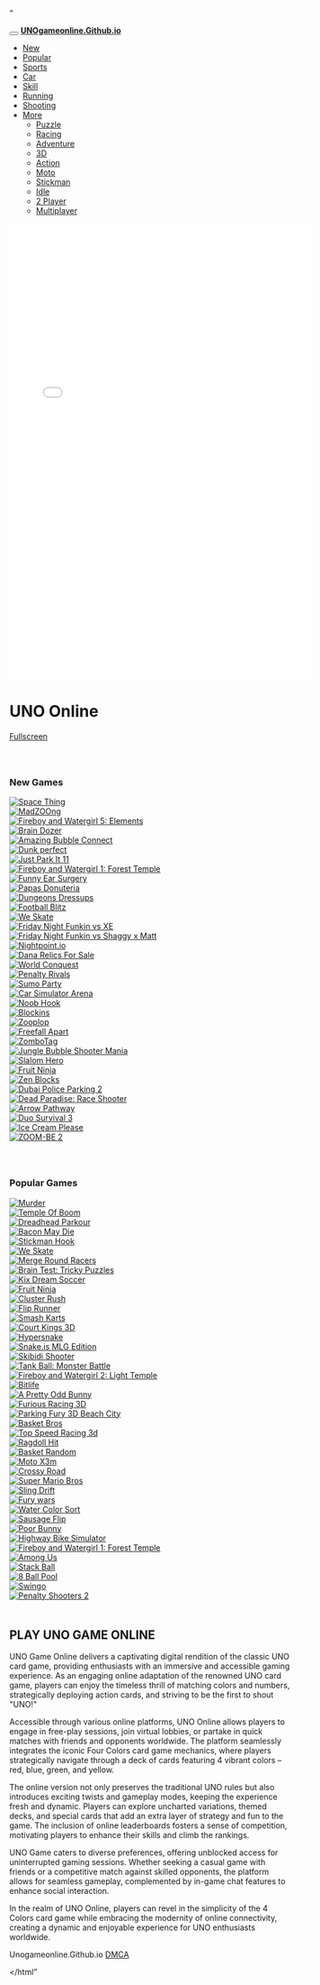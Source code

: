 “
<!DOCTYPE html>
<html lang="en" dir="ltr">

<head>
<meta charset="utf-8">
<meta name="viewport" content="width=device-width, initial-scale=1, shrink-to-fit=no" />
<title>UNO Online - Play Uno Card Game online for free!</title>
<meta name="description"
content="Play Four Colors or UNO Unblocked. Enjoy this Puzzle Card Game with your friends now!" />
<link rel="icon" href="/images/favicon.png" sizes="32x32" />
<link rel="stylesheet" type="text/css" href="css/bootstrap.min.css" />
<link rel="stylesheet" type="text/css" href="css/jquery-comments.css" />
<link rel="stylesheet" type="text/css" href="css/user.css" />
<link rel="stylesheet" type="text/css" href="css/style.css" />
<link rel="stylesheet" type="text/css" href="css/custom.css" />
<link rel="stylesheet" href="https://cdn.jsdelivr.net/npm/bootstrap-icons@1.10.3/font/bootstrap-icons.css" />

<!-- Font Awesome icons (free version)-->
<link rel="stylesheet" type="text/css"
href="https://cdnjs.cloudflare.com/ajax/libs/font-awesome/4.7.0/css/font-awesome.min.css" />
<!-- Google fonts-->
<link rel="preconnect" href="https://fonts.googleapis.com" />
<link rel="preconnect" href="https://fonts.gstatic.com" crossorigin />
<link href="https://fonts.googleapis.com/css2?family=Poppins:wght@400;500;600&display=swap" rel="stylesheet">


<!-- Google tag (gtag.js) -->
<script async src="https://www.googletagmanager.com/gtag/js?id=G-7Z59G0DQ2T"></script>
<script>
window.dataLayer = window.dataLayer || [];
function gtag() { dataLayer.push(arguments); }
gtag('js', new Date());

gtag('config', 'G-7Z59G0DQ2T');
</script>



</head>


<body id="page-top" style="background: url('images/background1.png'); background-size: cover;">
<!-- Navigation-->
<nav class="navbar navbar-expand-lg navbar-dark top-nav" id="mainNav">
<div class="container">
<button class="navbar-toggler" type="button" data-bs-toggle="collapse" data-bs-target="#nav-menu"
aria-controls="nav-menu" aria-expanded="false" aria-label="Toggle navigation">
<span class="navbar-toggler-icon"></span>
</button>
<a class="navbar-brand js-scroll-trigger" href="/">
<strong>UNOgameonline.Github.io</strong>
</a>


<div class="navbar-collapse collapse" id="nav-menu">



</div>
<div class="d-none d-lg-block">

<ul class="navbar-nav">

<li class="nav-item "><a class="nav-link " href="/category/new.html">New</a></li>
<li class="nav-item "><a class="nav-link " href="/category/popular.html">Popular</a></li>
<li class="nav-item "><a class="nav-link " href="/category/sports.html">Sports</a></li>
<li class="nav-item "><a class="nav-link " href="/category/car.html">Car</a></li>
<li class="nav-item "><a class="nav-link " href="/category/skill.html">Skill</a></li>
<li class="nav-item "><a class="nav-link " href="/category/running.html">Running</a></li>
<li class="nav-item "><a class="nav-link " href="/category/shooting.html">Shooting</a></li>


<li class="nav-item dropdown"><a class="nav-link dropdown-toggle" href="#"
data-bs-toggle="dropdown">More</a>
<ul role="menu" class="dropdown-menu">
<li><a class="dropdown-item" href="/category/puzzle.html">Puzzle</a></li>
<li><a class="dropdown-item" href="/category/racing.html">Racing</a></li>
<li><a class="dropdown-item" href="/category/adventure.html">Adventure</a></li>
<li><a class="dropdown-item" href="/category/3d.html">3D</a></li>
<li><a class="dropdown-item" href="/category/action.html">Action</a></li>
<li><a class="dropdown-item" href="/category/moto.html">Moto</a></li>
<li><a class="dropdown-item" href="/category/stickman.html">Stickman</a></li>
<li><a class="dropdown-item" href="/category/idle.html">Idle</a></li>
<li><a class="dropdown-item" href="/category/2-player.html">2 Player</a></li>
<li><a class="dropdown-item" href="/category/multiplayer.html">Multiplayer</a></li>
</ul>
</li>



</ul>

</div>
</div>
</nav>





<div class="container">


<!-- <div class="banner-ad-wrapper">
<div class="banner-ad-content" style="padding: 20px; text-align: center;">


</div>
</div> -->



<div class="game-container">
<div class="game-content" data-id="169">
<div id="allow_mobile_version"></div>
<!-- 
<div id="mobile-play" style="display: none;">
<div class="mobile-thumb-play">
<img src="#">
</div>
<div id="mobile-play-btn">
<i class="bi bi-play-circle-fill"></i>
</div>
</div> -->



<div class="game-iframe-container" id="game-player">
<div id="mobile-back-button" draggable="true">
<i class="bi bi-x-circle-fill"></i>
</div>
<iframe class="game-iframe" id="game-area" src="/file/" width="540" height="810" scrolling="none"
frameborder="0" allowfullscreen=""></iframe>
</div>
</div>


<div class="game-info">
<div class="header-left">
<h1 class="single-title">UNO Online</h1>


</div>
<div class="header-right">


<div class="b-action2">

<a href="#" onclick="open_fullscreen()" class="btn btn-capsule"><i
class="bi bi-arrows-fullscreen b-icon"></i>Fullscreen</a>
</div>
</div>
</div>
</div>



<!-- <div class="banner-ad-wrapper">
<div class="banner-ad-content" style="padding: 20px; text-align: center;">



</div>
</div> -->






<!-- <div class="col-md-3 ">

<div class="banner-ad-wrapper">
<div class="banner-ad-content" style="padding: 20px; text-align: center;">



</div>
</div>

</div> -->




<!-- New games section -->
<h3 style="padding-top: 40px;" class="section-title">New Games</h3>
<div class="row grid-container">





<div class="col-lg-2 col-md-4 col-6 grid-3">
<a href="/go/space-thing.html">
<div class="game-item">
<div class="list-game">
<div class="list-thumbnail"><img src="https://artedu1808.github.io/img/space-thing.png" class="lazyload" alt="Space Thing"></div>
</div>
</div>
</a>
</div>




<div class="col-lg-2 col-md-4 col-6 grid-3">
<a href="/go/madzoong.html">
<div class="game-item">
<div class="list-game">
<div class="list-thumbnail"><img src="https://artedu1808.github.io/img/madzoong.png" class="lazyload" alt="MadZOOng"></div>
</div>
</div>
</a>
</div>




<div class="col-lg-2 col-md-4 col-6 grid-3">
<a href="/go/fireboy-and-watergirl-5-elements.html">
<div class="game-item">
<div class="list-game">
<div class="list-thumbnail"><img src="https://artedu1808.github.io/img/fireboy-and-watergirl-5-elements.png" class="lazyload" alt="Fireboy and Watergirl 5: Elements"></div>
</div>
</div>
</a>
</div>




<div class="col-lg-2 col-md-4 col-6 grid-3">
<a href="/go/brain-dozer.html">
<div class="game-item">
<div class="list-game">
<div class="list-thumbnail"><img src="https://artedu1808.github.io/img/brain-dozer.png" class="lazyload" alt="Brain Dozer"></div>
</div>
</div>
</a>
</div>




<div class="col-lg-2 col-md-4 col-6 grid-3">
<a href="/go/amazing-bubble-connect.html">
<div class="game-item">
<div class="list-game">
<div class="list-thumbnail"><img src="https://artedu1808.github.io/img/amazing-bubble-connect.png" class="lazyload" alt="Amazing Bubble Connect"></div>
</div>
</div>
</a>
</div>




<div class="col-lg-2 col-md-4 col-6 grid-3">
<a href="/go/dunk-perfect.html">
<div class="game-item">
<div class="list-game">
<div class="list-thumbnail"><img src="https://artedu1808.github.io/img/dunk-perfect.png" class="lazyload" alt="Dunk perfect"></div>
</div>
</div>
</a>
</div>




<div class="col-lg-2 col-md-4 col-6 grid-3">
<a href="/go/just-park-it-11.html">
<div class="game-item">
<div class="list-game">
<div class="list-thumbnail"><img src="https://artedu1808.github.io/img/just-park-it-11.png" class="lazyload" alt="Just Park It 11"></div>
</div>
</div>
</a>
</div>




<div class="col-lg-2 col-md-4 col-6 grid-3">
<a href="/go/fireboy-and-watergirl-1-forest-temple.html">
<div class="game-item">
<div class="list-game">
<div class="list-thumbnail"><img src="https://artedu1808.github.io/img/fireboy-and-watergirl-1-forest-temple.png" class="lazyload" alt="Fireboy and Watergirl 1: Forest Temple"></div>
</div>
</div>
</a>
</div>




<div class="col-lg-2 col-md-4 col-6 grid-3">
<a href="/go/funny-ear-surgery.html">
<div class="game-item">
<div class="list-game">
<div class="list-thumbnail"><img src="https://artedu1808.github.io/img/funny-ear-surgery.png" class="lazyload" alt="Funny Ear Surgery"></div>
</div>
</div>
</a>
</div>




<div class="col-lg-2 col-md-4 col-6 grid-3">
<a href="/go/papas-donuteria.html">
<div class="game-item">
<div class="list-game">
<div class="list-thumbnail"><img src="https://artedu1808.github.io/img/papas-donuteria.png" class="lazyload" alt="Papas Donuteria"></div>
</div>
</div>
</a>
</div>




<div class="col-lg-2 col-md-4 col-6 grid-3">
<a href="/go/dungeons-dressups.html">
<div class="game-item">
<div class="list-game">
<div class="list-thumbnail"><img src="https://artedu1808.github.io/img/dungeons-dressups.png" class="lazyload" alt="Dungeons Dressups"></div>
</div>
</div>
</a>
</div>




<div class="col-lg-2 col-md-4 col-6 grid-3">
<a href="/go/football-blitz.html">
<div class="game-item">
<div class="list-game">
<div class="list-thumbnail"><img src="https://artedu1808.github.io/img/football-blitz.png" class="lazyload" alt="Football Blitz"></div>
</div>
</div>
</a>
</div>




<div class="col-lg-2 col-md-4 col-6 grid-3">
<a href="/go/we-skate.html">
<div class="game-item">
<div class="list-game">
<div class="list-thumbnail"><img src="https://artedu1808.github.io/img/we-skate.png" class="lazyload" alt="We Skate"></div>
</div>
</div>
</a>
</div>




<div class="col-lg-2 col-md-4 col-6 grid-3">
<a href="/go/fnf-xe.html">
<div class="game-item">
<div class="list-game">
<div class="list-thumbnail"><img src="https://artedu1808.github.io/img/fnf-xe.png" class="lazyload" alt="Friday Night Funkin vs XE"></div>
</div>
</div>
</a>
</div>




<div class="col-lg-2 col-md-4 col-6 grid-3">
<a href="/go/fnf-shaggy-matt.html">
<div class="game-item">
<div class="list-game">
<div class="list-thumbnail"><img src="https://artedu1808.github.io/img/fnf-shaggy-matt.png" class="lazyload" alt="Friday Night Funkin vs Shaggy x Matt"></div>
</div>
</div>
</a>
</div>




<div class="col-lg-2 col-md-4 col-6 grid-3">
<a href="/go/nightpoint-io.html">
<div class="game-item">
<div class="list-game">
<div class="list-thumbnail"><img src="https://artedu1808.github.io/img/nightpoint-io.png" class="lazyload" alt="Nightpoint.io"></div>
</div>
</div>
</a>
</div>




<div class="col-lg-2 col-md-4 col-6 grid-3">
<a href="/go/dana-relics-for-sale.html">
<div class="game-item">
<div class="list-game">
<div class="list-thumbnail"><img src="https://artedu1808.github.io/img/dana-relics-for-sale.png" class="lazyload" alt="Dana Relics For Sale"></div>
</div>
</div>
</a>
</div>




<div class="col-lg-2 col-md-4 col-6 grid-3">
<a href="/go/world-conquest.html">
<div class="game-item">
<div class="list-game">
<div class="list-thumbnail"><img src="https://artedu1808.github.io/img/world-conquest.png" class="lazyload" alt="World Conquest"></div>
</div>
</div>
</a>
</div>




<div class="col-lg-2 col-md-4 col-6 grid-3">
<a href="/go/penalty-rivals.html">
<div class="game-item">
<div class="list-game">
<div class="list-thumbnail"><img src="https://artedu1808.github.io/img/penalty-rivals.png" class="lazyload" alt="Penalty Rivals"></div>
</div>
</div>
</a>
</div>




<div class="col-lg-2 col-md-4 col-6 grid-3">
<a href="/go/sumo-party.html">
<div class="game-item">
<div class="list-game">
<div class="list-thumbnail"><img src="https://artedu1808.github.io/img/sumo-party.png" class="lazyload" alt="Sumo Party"></div>
</div>
</div>
</a>
</div>




<div class="col-lg-2 col-md-4 col-6 grid-3">
<a href="/go/car-simulator-arena.html">
<div class="game-item">
<div class="list-game">
<div class="list-thumbnail"><img src="https://artedu1808.github.io/img/car-simulator-arena.png" class="lazyload" alt="Car Simulator Arena"></div>
</div>
</div>
</a>
</div>




<div class="col-lg-2 col-md-4 col-6 grid-3">
<a href="/go/noob-hook.html">
<div class="game-item">
<div class="list-game">
<div class="list-thumbnail"><img src="https://artedu1808.github.io/img/noob-hook.png" class="lazyload" alt="Noob Hook"></div>
</div>
</div>
</a>
</div>




<div class="col-lg-2 col-md-4 col-6 grid-3">
<a href="/go/blockins.html">
<div class="game-item">
<div class="list-game">
<div class="list-thumbnail"><img src="https://artedu1808.github.io/img/blockins.png" class="lazyload" alt="Blockins"></div>
</div>
</div>
</a>
</div>




<div class="col-lg-2 col-md-4 col-6 grid-3">
<a href="/go/zooplop.html">
<div class="game-item">
<div class="list-game">
<div class="list-thumbnail"><img src="https://artedu1808.github.io/img/zooplop.png" class="lazyload" alt="Zooplop"></div>
</div>
</div>
</a>
</div>




<div class="col-lg-2 col-md-4 col-6 grid-3">
<a href="/go/freefall-apart.html">
<div class="game-item">
<div class="list-game">
<div class="list-thumbnail"><img src="https://artedu1808.github.io/img/freefall-apart.png" class="lazyload" alt="Freefall Apart"></div>
</div>
</div>
</a>
</div>




<div class="col-lg-2 col-md-4 col-6 grid-3">
<a href="/go/zombotag.html">
<div class="game-item">
<div class="list-game">
<div class="list-thumbnail"><img src="https://artedu1808.github.io/img/zombotag.png" class="lazyload" alt="ZomboTag "></div>
</div>
</div>
</a>
</div>




<div class="col-lg-2 col-md-4 col-6 grid-3">
<a href="/go/jungle-bubble-shooter-mania.html">
<div class="game-item">
<div class="list-game">
<div class="list-thumbnail"><img src="https://artedu1808.github.io/img/jungle-bubble-shooter-mania.png" class="lazyload" alt="Jungle Bubble Shooter Mania"></div>
</div>
</div>
</a>
</div>




<div class="col-lg-2 col-md-4 col-6 grid-3">
<a href="/go/slalom-hero.html">
<div class="game-item">
<div class="list-game">
<div class="list-thumbnail"><img src="https://artedu1808.github.io/img/slalom-hero.png" class="lazyload" alt="Slalom Hero"></div>
</div>
</div>
</a>
</div>




<div class="col-lg-2 col-md-4 col-6 grid-3">
<a href="/go/fruit-ninja.html">
<div class="game-item">
<div class="list-game">
<div class="list-thumbnail"><img src="https://artedu1808.github.io/img/fruit-ninja.png" class="lazyload" alt="Fruit Ninja"></div>
</div>
</div>
</a>
</div>




<div class="col-lg-2 col-md-4 col-6 grid-3">
<a href="/go/zen-blocks.html">
<div class="game-item">
<div class="list-game">
<div class="list-thumbnail"><img src="https://artedu1808.github.io/img/zen-blocks.png" class="lazyload" alt="Zen Blocks"></div>
</div>
</div>
</a>
</div>




<div class="col-lg-2 col-md-4 col-6 grid-3">
<a href="/go/dubai-police-parking-2.html">
<div class="game-item">
<div class="list-game">
<div class="list-thumbnail"><img src="https://artedu1808.github.io/img/dubai-police-parking-2.png" class="lazyload" alt="Dubai Police Parking 2"></div>
</div>
</div>
</a>
</div>




<div class="col-lg-2 col-md-4 col-6 grid-3">
<a href="/go/dead-paradise-race-shooter.html">
<div class="game-item">
<div class="list-game">
<div class="list-thumbnail"><img src="https://artedu1808.github.io/img/dead-paradise-race-shooter.png" class="lazyload" alt="Dead Paradise: Race Shooter"></div>
</div>
</div>
</a>
</div>




<div class="col-lg-2 col-md-4 col-6 grid-3">
<a href="/go/arrow-pathway.html">
<div class="game-item">
<div class="list-game">
<div class="list-thumbnail"><img src="https://artedu1808.github.io/img/arrow-pathway.png" class="lazyload" alt="Arrow Pathway"></div>
</div>
</div>
</a>
</div>




<div class="col-lg-2 col-md-4 col-6 grid-3">
<a href="/go/duo-survival-3.html">
<div class="game-item">
<div class="list-game">
<div class="list-thumbnail"><img src="https://artedu1808.github.io/img/duo-survival-3.png" class="lazyload" alt="Duo Survival 3"></div>
</div>
</div>
</a>
</div>




<div class="col-lg-2 col-md-4 col-6 grid-3">
<a href="/go/ice-cream-please.html">
<div class="game-item">
<div class="list-game">
<div class="list-thumbnail"><img src="https://artedu1808.github.io/img/ice-cream-please.png" class="lazyload" alt="Ice Cream Please"></div>
</div>
</div>
</a>
</div>




<div class="col-lg-2 col-md-4 col-6 grid-3">
<a href="/go/zoom-be-2.html">
<div class="game-item">
<div class="list-game">
<div class="list-thumbnail"><img src="https://artedu1808.github.io/img/zoom-be-2.png" class="lazyload" alt="ZOOM-BE 2"></div>
</div>
</div>
</a>
</div>





</div> <!-- end New -->






<!-- Popular games section -->
<h3 style="padding-top: 40px;" class="section-title">Popular Games</h3>
<div class="row grid-container">






<div class="col-lg-2 col-md-4 col-6 grid-3">
<a href="/go/murder.html">
<div class="game-item">
<div class="list-game">
<div class="list-thumbnail"><img src="https://artedu1808.github.io/img/murder.png" class="lazyload" alt="Murder"></div>
</div>
</div>
</a>
</div>




<div class="col-lg-2 col-md-4 col-6 grid-3">
<a href="/go/temple-of-boom.html">
<div class="game-item">
<div class="list-game">
<div class="list-thumbnail"><img src="https://artedu1808.github.io/img/temple-of-boom.png" class="lazyload" alt="Temple Of Boom"></div>
</div>
</div>
</a>
</div>




<div class="col-lg-2 col-md-4 col-6 grid-3">
<a href="/go/dreadhead-parkour.html">
<div class="game-item">
<div class="list-game">
<div class="list-thumbnail"><img src="https://artedu1808.github.io/img/dreadhead-parkour.png" class="lazyload" alt="Dreadhead Parkour"></div>
</div>
</div>
</a>
</div>




<div class="col-lg-2 col-md-4 col-6 grid-3">
<a href="/go/bacon-may-die.html">
<div class="game-item">
<div class="list-game">
<div class="list-thumbnail"><img src="https://artedu1808.github.io/img/bacon-may-die.png" class="lazyload" alt="Bacon May Die"></div>
</div>
</div>
</a>
</div>




<div class="col-lg-2 col-md-4 col-6 grid-3">
<a href="/go/stickman-hook.html">
<div class="game-item">
<div class="list-game">
<div class="list-thumbnail"><img src="https://artedu1808.github.io/img/stickman-hook.png" class="lazyload" alt="Stickman Hook"></div>
</div>
</div>
</a>
</div>




<div class="col-lg-2 col-md-4 col-6 grid-3">
<a href="/go/we-skate.html">
<div class="game-item">
<div class="list-game">
<div class="list-thumbnail"><img src="https://artedu1808.github.io/img/we-skate.png" class="lazyload" alt="We Skate"></div>
</div>
</div>
</a>
</div>




<div class="col-lg-2 col-md-4 col-6 grid-3">
<a href="/go/merge-round-racers.html">
<div class="game-item">
<div class="list-game">
<div class="list-thumbnail"><img src="https://artedu1808.github.io/img/merge-round-racers.png" class="lazyload" alt="Merge Round Racers"></div>
</div>
</div>
</a>
</div>




<div class="col-lg-2 col-md-4 col-6 grid-3">
<a href="/go/brain-test-tricky-puzzles.html">
<div class="game-item">
<div class="list-game">
<div class="list-thumbnail"><img src="https://artedu1808.github.io/img/brain-test-tricky-puzzles.png" class="lazyload" alt="Brain Test: Tricky Puzzles"></div>
</div>
</div>
</a>
</div>




<div class="col-lg-2 col-md-4 col-6 grid-3">
<a href="/go/kix-dream-soccer.html">
<div class="game-item">
<div class="list-game">
<div class="list-thumbnail"><img src="https://artedu1808.github.io/img/kix-dream-soccer.png" class="lazyload" alt="Kix Dream Soccer"></div>
</div>
</div>
</a>
</div>




<div class="col-lg-2 col-md-4 col-6 grid-3">
<a href="/go/fruit-ninja.html">
<div class="game-item">
<div class="list-game">
<div class="list-thumbnail"><img src="https://artedu1808.github.io/img/fruit-ninja.png" class="lazyload" alt="Fruit Ninja"></div>
</div>
</div>
</a>
</div>




<div class="col-lg-2 col-md-4 col-6 grid-3">
<a href="/go/cluster-rush.html">
<div class="game-item">
<div class="list-game">
<div class="list-thumbnail"><img src="https://artedu1808.github.io/img/cluster-rush.png" class="lazyload" alt="Cluster Rush"></div>
</div>
</div>
</a>
</div>




<div class="col-lg-2 col-md-4 col-6 grid-3">
<a href="/go/flip-runner.html">
<div class="game-item">
<div class="list-game">
<div class="list-thumbnail"><img src="https://artedu1808.github.io/img/flip-runner.png" class="lazyload" alt="Flip Runner"></div>
</div>
</div>
</a>
</div>




<div class="col-lg-2 col-md-4 col-6 grid-3">
<a href="/go/smash-karts.html">
<div class="game-item">
<div class="list-game">
<div class="list-thumbnail"><img src="https://artedu1808.github.io/img/smash-karts.png" class="lazyload" alt="Smash Karts"></div>
</div>
</div>
</a>
</div>




<div class="col-lg-2 col-md-4 col-6 grid-3">
<a href="/go/court-kings-3d.html">
<div class="game-item">
<div class="list-game">
<div class="list-thumbnail"><img src="https://artedu1808.github.io/img/court-kings-3d.png" class="lazyload" alt="Court Kings 3D"></div>
</div>
</div>
</a>
</div>




<div class="col-lg-2 col-md-4 col-6 grid-3">
<a href="/go/hypersnake.html">
<div class="game-item">
<div class="list-game">
<div class="list-thumbnail"><img src="https://artedu1808.github.io/img/hypersnake.png" class="lazyload" alt="Hypersnake"></div>
</div>
</div>
</a>
</div>




<div class="col-lg-2 col-md-4 col-6 grid-3">
<a href="/go/snake-is-mlg-edition.html">
<div class="game-item">
<div class="list-game">
<div class="list-thumbnail"><img src="https://artedu1808.github.io/img/snake-is-mlg-edition.png" class="lazyload" alt="Snake.is MLG Edition"></div>
</div>
</div>
</a>
</div>




<div class="col-lg-2 col-md-4 col-6 grid-3">
<a href="/go/skibidi-shooter.html">
<div class="game-item">
<div class="list-game">
<div class="list-thumbnail"><img src="https://artedu1808.github.io/img/skibidi-shooter.png" class="lazyload" alt="Skibidi Shooter"></div>
</div>
</div>
</a>
</div>




<div class="col-lg-2 col-md-4 col-6 grid-3">
<a href="/go/tank-ball-monster-battle.html">
<div class="game-item">
<div class="list-game">
<div class="list-thumbnail"><img src="https://artedu1808.github.io/img/tank-ball-monster-battle.png" class="lazyload" alt="Tank Ball: Monster Battle"></div>
</div>
</div>
</a>
</div>




<div class="col-lg-2 col-md-4 col-6 grid-3">
<a href="/go/fireboy-and-watergirl-2-light-temple.html">
<div class="game-item">
<div class="list-game">
<div class="list-thumbnail"><img src="https://artedu1808.github.io/img/fireboy-and-watergirl-2-light-temple.png" class="lazyload" alt="Fireboy and Watergirl 2: Light Temple"></div>
</div>
</div>
</a>
</div>




<div class="col-lg-2 col-md-4 col-6 grid-3">
<a href="/go/bitlife.html">
<div class="game-item">
<div class="list-game">
<div class="list-thumbnail"><img src="https://artedu1808.github.io/img/bitlife.png" class="lazyload" alt="Bitlife"></div>
</div>
</div>
</a>
</div>




<div class="col-lg-2 col-md-4 col-6 grid-3">
<a href="/go/a-pretty-odd-bunny.html">
<div class="game-item">
<div class="list-game">
<div class="list-thumbnail"><img src="https://artedu1808.github.io/img/a-pretty-odd-bunny.png" class="lazyload" alt="A Pretty Odd Bunny"></div>
</div>
</div>
</a>
</div>




<div class="col-lg-2 col-md-4 col-6 grid-3">
<a href="/go/furious-racing-3d.html">
<div class="game-item">
<div class="list-game">
<div class="list-thumbnail"><img src="https://artedu1808.github.io/img/furious-racing-3d.png" class="lazyload" alt="Furious Racing 3D"></div>
</div>
</div>
</a>
</div>




<div class="col-lg-2 col-md-4 col-6 grid-3">
<a href="/go/parking-fury-3d-beach-city.html">
<div class="game-item">
<div class="list-game">
<div class="list-thumbnail"><img src="https://artedu1808.github.io/img/parking-fury-3d-beach-city.png" class="lazyload" alt="Parking Fury 3D Beach City"></div>
</div>
</div>
</a>
</div>




<div class="col-lg-2 col-md-4 col-6 grid-3">
<a href="/go/basket-bros.html">
<div class="game-item">
<div class="list-game">
<div class="list-thumbnail"><img src="https://artedu1808.github.io/img/basket-bros.png" class="lazyload" alt="Basket Bros"></div>
</div>
</div>
</a>
</div>




<div class="col-lg-2 col-md-4 col-6 grid-3">
<a href="/go/top-speed-racing-3d.html">
<div class="game-item">
<div class="list-game">
<div class="list-thumbnail"><img src="https://artedu1808.github.io/img/top-speed-racing-3d.png" class="lazyload" alt="Top Speed Racing 3d"></div>
</div>
</div>
</a>
</div>




<div class="col-lg-2 col-md-4 col-6 grid-3">
<a href="/go/ragdoll-hit.html">
<div class="game-item">
<div class="list-game">
<div class="list-thumbnail"><img src="https://artedu1808.github.io/img/ragdoll-hit.png" class="lazyload" alt="Ragdoll Hit"></div>
</div>
</div>
</a>
</div>




<div class="col-lg-2 col-md-4 col-6 grid-3">
<a href="/go/basket-random.html">
<div class="game-item">
<div class="list-game">
<div class="list-thumbnail"><img src="https://artedu1808.github.io/img/basket-random.png" class="lazyload" alt="Basket Random"></div>
</div>
</div>
</a>
</div>




<div class="col-lg-2 col-md-4 col-6 grid-3">
<a href="/go/moto-x3m.html">
<div class="game-item">
<div class="list-game">
<div class="list-thumbnail"><img src="https://artedu1808.github.io/img/moto-x3m.png" class="lazyload" alt="Moto X3m"></div>
</div>
</div>
</a>
</div>




<div class="col-lg-2 col-md-4 col-6 grid-3">
<a href="/go/crossy-road.html">
<div class="game-item">
<div class="list-game">
<div class="list-thumbnail"><img src="https://artedu1808.github.io/img/crossy-road.png" class="lazyload" alt="Crossy Road"></div>
</div>
</div>
</a>
</div>




<div class="col-lg-2 col-md-4 col-6 grid-3">
<a href="/go/super-mario-bros.html">
<div class="game-item">
<div class="list-game">
<div class="list-thumbnail"><img src="https://artedu1808.github.io/img/super-mario-bros.png" class="lazyload" alt="Super Mario Bros"></div>
</div>
</div>
</a>
</div>




<div class="col-lg-2 col-md-4 col-6 grid-3">
<a href="/go/sling-drift.html">
<div class="game-item">
<div class="list-game">
<div class="list-thumbnail"><img src="https://artedu1808.github.io/img/sling-drift.png" class="lazyload" alt="Sling Drift"></div>
</div>
</div>
</a>
</div>




<div class="col-lg-2 col-md-4 col-6 grid-3">
<a href="/go/fury-wars.html">
<div class="game-item">
<div class="list-game">
<div class="list-thumbnail"><img src="https://artedu1808.github.io/img/fury-wars.png" class="lazyload" alt="Fury wars"></div>
</div>
</div>
</a>
</div>




<div class="col-lg-2 col-md-4 col-6 grid-3">
<a href="/go/water-color-sort.html">
<div class="game-item">
<div class="list-game">
<div class="list-thumbnail"><img src="https://artedu1808.github.io/img/water-color-sort.png" class="lazyload" alt="Water Color Sort"></div>
</div>
</div>
</a>
</div>




<div class="col-lg-2 col-md-4 col-6 grid-3">
<a href="/go/sausage-flip.html">
<div class="game-item">
<div class="list-game">
<div class="list-thumbnail"><img src="https://artedu1808.github.io/img/sausage-flip.png" class="lazyload" alt="Sausage Flip"></div>
</div>
</div>
</a>
</div>




<div class="col-lg-2 col-md-4 col-6 grid-3">
<a href="/go/poor-bunny.html">
<div class="game-item">
<div class="list-game">
<div class="list-thumbnail"><img src="https://artedu1808.github.io/img/poor-bunny.png" class="lazyload" alt="Poor Bunny"></div>
</div>
</div>
</a>
</div>




<div class="col-lg-2 col-md-4 col-6 grid-3">
<a href="/go/highway-bike-simulator.html">
<div class="game-item">
<div class="list-game">
<div class="list-thumbnail"><img src="https://artedu1808.github.io/img/highway-bike-simulator.png" class="lazyload" alt="Highway Bike Simulator"></div>
</div>
</div>
</a>
</div>




<div class="col-lg-2 col-md-4 col-6 grid-3">
<a href="/go/fireboy-and-watergirl-1-forest-temple.html">
<div class="game-item">
<div class="list-game">
<div class="list-thumbnail"><img src="https://artedu1808.github.io/img/fireboy-and-watergirl-1-forest-temple.png" class="lazyload" alt="Fireboy and Watergirl 1: Forest Temple"></div>
</div>
</div>
</a>
</div>




<div class="col-lg-2 col-md-4 col-6 grid-3">
<a href="/go/among-us.html">
<div class="game-item">
<div class="list-game">
<div class="list-thumbnail"><img src="https://artedu1808.github.io/img/among-us.png" class="lazyload" alt="Among Us"></div>
</div>
</div>
</a>
</div>




<div class="col-lg-2 col-md-4 col-6 grid-3">
<a href="/go/stack-ball.html">
<div class="game-item">
<div class="list-game">
<div class="list-thumbnail"><img src="https://artedu1808.github.io/img/stack-ball.png" class="lazyload" alt="Stack Ball"></div>
</div>
</div>
</a>
</div>




<div class="col-lg-2 col-md-4 col-6 grid-3">
<a href="/go/8-ball-pool.html">
<div class="game-item">
<div class="list-game">
<div class="list-thumbnail"><img src="https://artedu1808.github.io/img/8-ball-pool.png" class="lazyload" alt="8 Ball Pool"></div>
</div>
</div>
</a>
</div>




<div class="col-lg-2 col-md-4 col-6 grid-3">
<a href="/go/swingo.html">
<div class="game-item">
<div class="list-game">
<div class="list-thumbnail"><img src="https://artedu1808.github.io/img/swingo.png" class="lazyload" alt="Swingo"></div>
</div>
</div>
</a>
</div>




<div class="col-lg-2 col-md-4 col-6 grid-3">
<a href="/go/penalty-shooters-2.html">
<div class="game-item">
<div class="list-game">
<div class="list-thumbnail"><img src="https://artedu1808.github.io/img/penalty-shooters-2.png" class="lazyload" alt="Penalty Shooters 2"></div>
</div>
</div>
</a>
</div>









</div> <!-- end Poplular -->


<!-- <div class="banner-ad-wrapper">
<div class="banner-ad-content" style="padding: 20px; text-align: center;">

</div>
</div> -->




</div> <!-- end container -->



<section style="padding-top: 20px;" class="section-header">
<div class="container">


<div class="post-item">
<div class="post-media">
<div class="post-body">
<h1 class="post-title">
PLAY UNO GAME ONLINE
</h1>
<div class="post-intro">
<p> UNO Game Online delivers a captivating digital rendition of the classic UNO card game,
providing enthusiasts with an immersive and accessible gaming experience. As an engaging
online adaptation of the renowned UNO card game, players can enjoy the timeless thrill
of matching colors and numbers, strategically deploying action cards, and striving to be
the first to shout "UNO!"</p>

<p>Accessible through various online platforms, UNO Online allows players to engage in
free-play sessions, join virtual lobbies, or partake in quick matches with friends and
opponents worldwide. The platform seamlessly integrates the iconic Four Colors card game
mechanics, where players strategically navigate through a deck of cards featuring 4
vibrant colors – red, blue, green, and yellow.</p>

<p>The online version not only preserves the traditional UNO rules but also introduces
exciting twists and gameplay modes, keeping the experience fresh and dynamic. Players
can explore uncharted variations, themed decks, and special cards that add an extra
layer of strategy and fun to the game. The inclusion of online leaderboards fosters a
sense of competition, motivating players to enhance their skills and climb the rankings.
</p>

<p>UNO Game caters to diverse preferences, offering unblocked access for uninterrupted
gaming sessions. Whether seeking a casual game with friends or a competitive match
against skilled opponents, the platform allows for seamless gameplay, complemented by
in-game chat features to enhance social interaction.
</p>

<p>In the realm of UNO Online, players can revel in the simplicity of the 4 Colors card game
while embracing the modernity of online connectivity, creating a dynamic and enjoyable
experience for UNO enthusiasts worldwide.</p>

</div>
<div class="mt-3"></div>
</div>
</div>
</div>


</div>
</section>



<div class="footer-copyright py-4">
<div class="container">
Unogameonline.Github.io <span class="dsb-panel">
<a href="/dmca.html">DMCA</a> </span>
</div>
</div>
<script type="text/javascript" src="js/jquery-3.6.2.min.js"></script>
<script type="text/javascript" src="js/lazysizes.min.js"></script>
<script type="text/javascript" src="js/popper.min.js"></script>
<script type="text/javascript" src="js/bootstrap.min.js"></script>
<script type="text/javascript" src="js/script.js"></script>
<script type="text/javascript" src="js/custom.js"></script>

</body>

</html”
